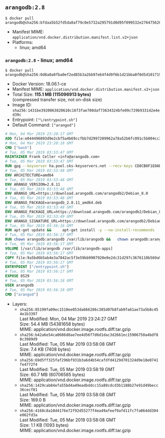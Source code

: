 ## `arangodb:2.8`

```console
$ docker pull arangodb@sha256:bfdaa5b52fd5da8af79c0e5732a295791d0d95f099532e276475626a96d5142a
```

-	Manifest MIME: `application/vnd.docker.distribution.manifest.list.v2+json`
-	Platforms:
	-	linux; amd64

### `arangodb:2.8` - linux; amd64

```console
$ docker pull arangodb@sha256:0d8a0a0fba0ef2ed85b3a2bb97e64f4d9f6b1d21bba0f0d5d101719ae2406e7b
```

-	Docker Version: 18.06.1-ce
-	Manifest MIME: `application/vnd.docker.distribution.manifest.v2+json`
-	Total Size: **115.1 MB (115096913 bytes)**  
	(compressed transfer size, not on-disk size)
-	Image ID: `sha256:1431be3920063820610c16f3fae780daf73634324bfe09c729b933142e4ed39c`
-	Entrypoint: `["\/entrypoint.sh"]`
-	Default Command: `["arangod"]`

```dockerfile
# Mon, 04 Mar 2019 23:20:17 GMT
ADD file:e044496893d9e2cbf5a4b69ccfbb7d2997209962a78a52b6fc091c5b004cc33f in / 
# Mon, 04 Mar 2019 23:20:18 GMT
CMD ["bash"]
# Tue, 05 Mar 2019 03:53:47 GMT
MAINTAINER Frank Celler <info@arangodb.com>
# Tue, 05 Mar 2019 03:53:47 GMT
RUN gpg --keyserver ha.pool.sks-keyservers.net --recv-keys CD8CB0F1E0AD5B52E93F41E7EA93F5E56E751E9B
# Tue, 05 Mar 2019 03:53:48 GMT
ENV ARCHITECTURE=amd64
# Tue, 05 Mar 2019 03:53:48 GMT
ENV ARANGO_VERSION=2.8.11
# Tue, 05 Mar 2019 03:53:48 GMT
ENV ARANGO_URL=https://download.arangodb.com/arangodb2/Debian_8.0
# Tue, 05 Mar 2019 03:53:48 GMT
ENV ARANGO_PACKAGE=arangodb_2.8.11_amd64.deb
# Tue, 05 Mar 2019 03:53:48 GMT
ENV ARANGO_PACKAGE_URL=https://download.arangodb.com/arangodb2/Debian_8.0/amd64/arangodb_2.8.11_amd64.deb
# Tue, 05 Mar 2019 03:53:49 GMT
ENV ARANGO_SIGNATURE_URL=https://download.arangodb.com/arangodb2/Debian_8.0/amd64/arangodb_2.8.11_amd64.deb.asc
# Tue, 05 Mar 2019 03:56:16 GMT
RUN apt-get update &&     apt-get install -y --no-install-recommends         libgoogle-perftools4         ca-certificates         pwgen         wget     &&     rm -rf /var/lib/apt/lists/* &&     wget ${ARANGO_SIGNATURE_URL} &&           wget ${ARANGO_PACKAGE_URL} &&             gpg --verify ${ARANGO_PACKAGE}.asc &&     dpkg -i ${ARANGO_PACKAGE} &&     sed -ri         -e 's!127\.0\.0\.1!0.0.0.0!g'         -e 's!^(file\s*=).*!\1 -!'         -e 's!^#\s*uid\s*=.*!uid = arangodb!'         -e 's!^#\s*gid\s*=.*!gid = arangodb!'         /etc/arangodb/arangod.conf     &&     apt-get purge -y --auto-remove ca-certificates wget &&     rm -f ${ARANGO_PACKAGE}*
# Tue, 05 Mar 2019 03:56:17 GMT
RUN chown arangodb:arangodb /var/lib/arangodb &&   chown arangodb:arangodb /var/lib/arangodb-apps
# Tue, 05 Mar 2019 03:56:17 GMT
VOLUME [/var/lib/arangodb /var/lib/arangodb-apps]
# Tue, 05 Mar 2019 03:56:17 GMT
COPY file:9a5bd6b5ab4e3a7842ac5f3e59bb9907920e9e2dc31d297c3676110b569a9d7e in /entrypoint.sh 
# Tue, 05 Mar 2019 03:56:17 GMT
ENTRYPOINT ["/entrypoint.sh"]
# Tue, 05 Mar 2019 03:56:17 GMT
EXPOSE 8529
# Tue, 05 Mar 2019 03:56:18 GMT
USER arangodb
# Tue, 05 Mar 2019 03:56:18 GMT
CMD ["arangod"]
```

-	Layers:
	-	`sha256:85199fa09ec1510ee053da666286c385d07b8fab9fa61ae73a5b8c454e1b3397`  
		Last Modified: Mon, 04 Mar 2019 23:24:27 GMT  
		Size: 54.4 MB (54381658 bytes)  
		MIME: application/vnd.docker.image.rootfs.diff.tar.gzip
	-	`sha256:b42a6e54ca0686d8ae7ee4d56f7d6d1dac3d2661ec15906750a4bdf88c3989d9`  
		Last Modified: Tue, 05 Mar 2019 03:58:08 GMT  
		Size: 7.4 KB (7408 bytes)  
		MIME: application/vnd.docker.image.rootfs.diff.tar.gzip
	-	`sha256:69d5ff325faf296bf931b3a6d4b54cafdfd4129d701324d9e18e0741fe4772f4`  
		Last Modified: Tue, 05 Mar 2019 03:58:19 GMT  
		Size: 60.7 MB (60706585 bytes)  
		MIME: application/vnd.docker.image.rootfs.diff.tar.gzip
	-	`sha256:1429cab84efa55bd4a49eadbddcc15a89cdcd3b1188b27e91d49becc36cecf81`  
		Last Modified: Tue, 05 Mar 2019 03:58:08 GMT  
		Size: 169.0 B  
		MIME: application/vnd.docker.image.rootfs.diff.tar.gzip
	-	`sha256:4168c8a10d4176e72f92d55277f4ea49afeef9afd11fc7fa064dd304e062fd3a`  
		Last Modified: Tue, 05 Mar 2019 03:58:08 GMT  
		Size: 1.1 KB (1093 bytes)  
		MIME: application/vnd.docker.image.rootfs.diff.tar.gzip
